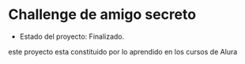 <h1>Challenge de amigo secreto</h1>

- Estado del proyecto: Finalizado.

este proyecto esta constituido por lo aprendido en los cursos de Alura
